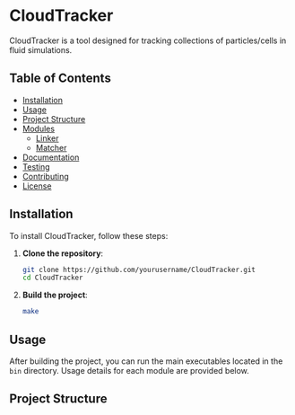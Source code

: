 # CloudTracker

CloudTracker is a tool designed for tracking collections of particles/cells in fluid simulations. 

## Table of Contents
- [Installation](#installation)
- [Usage](#usage)
- [Project Structure](#project-structure)
- [Modules](#modules)
  - [Linker](#linker)
  - [Matcher](#matcher)
- [Documentation](#documentation)
- [Testing](#testing)
- [Contributing](#contributing)
- [License](#license)

## Installation

To install CloudTracker, follow these steps:

1. **Clone the repository**:
    ```sh
    git clone https://github.com/yourusername/CloudTracker.git
    cd CloudTracker
    ```

2. **Build the project**:
    ```sh
    make 
    ```

## Usage

After building the project, you can run the main executables located in the `bin` directory. Usage details for each module are provided below.

## Project Structure

